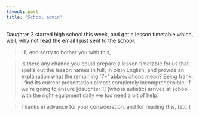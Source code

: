 ```yaml
---
layout: post
title: 'School admin'
---
```


Daughter 2 started high school this week, and got a lesson timetable which, well, why not read the email I just sent to the school:

> Hi, and sorry to bother you with this,

> Is there any chance you could prepare a lesson timetable for us that spells out the lesson names in full, in plain English, and provide an explanation what the remaining '7*' abbreviations mean?  Being frank, I find its current presentation almost completely incomprehensible; if we're going to ensure [daughter 1] (who is autistic) arrives at school with the right equipment daily we too need a bit of help.

> Thanks in advance for your consideration, and for reading this, [etc.]
